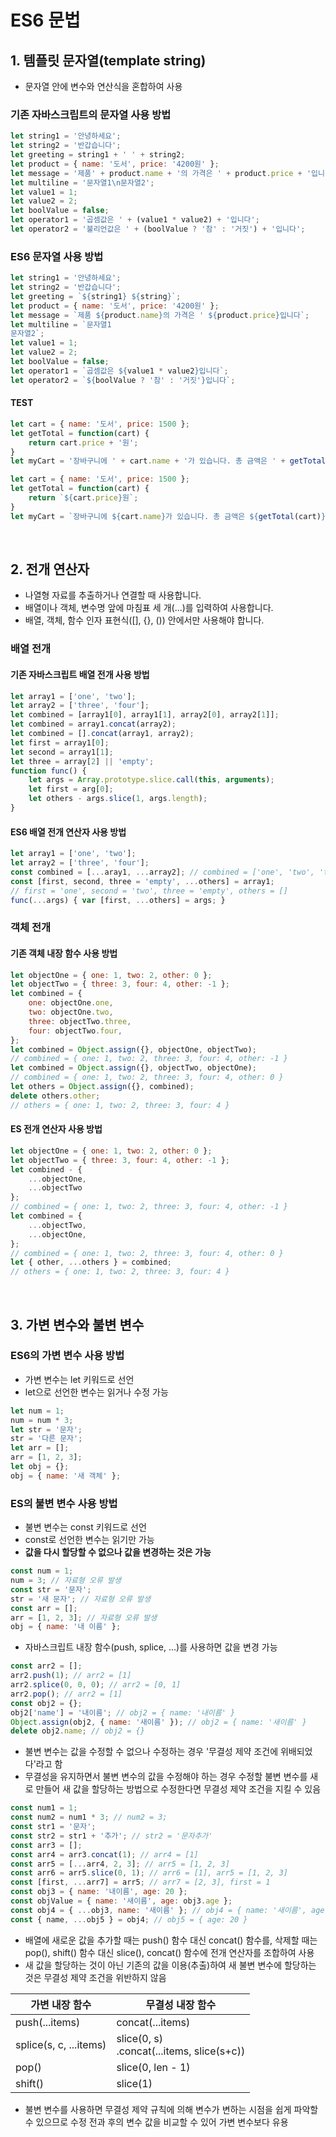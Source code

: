 # ES6 문법

## 1. 템플릿 문자열(template string)

+ 문자열 안에 변수와 연산식을 혼합하여 사용

### 기존 자바스크립트의 문자열 사용 방법

```javascript
let string1 = '안녕하세요';
let string2 = '반갑습니다';
let greeting = string1 + ' ' + string2;
let product = { name: '도서', price: '4200원' };
let message = '제품' + product.name + '의 가격은 ' + product.price + '입니다';
let multiline = '문자열1\n문자열2';
let value1 = 1;
let value2 = 2;
let boolValue = false;
let operator1 = '곱셈값은 ' + (value1 * value2) + '입니다';
let operator2 = '불리언값은 ' + (boolValue ? '참' : '거짓') + '입니다';
```

### ES6 문자열 사용 방법

```javascript
let string1 = '안녕하세요';
let string2 = '반갑습니다';
let greeting = `${string1} ${string}`;
let product = { name: '도서', price: '4200원' };
let message = `제품 ${product.name}의 가격은 ' ${product.price}입니다`;
let multiline = `문자열1
문자열2`;
let value1 = 1;
let value2 = 2;
let boolValue = false;
let operator1 = `곱셈값은 ${value1 * value2}입니다`;
let operator2 = `${boolValue ? '참' : '거짓'}입니다`;
```

#### TEST

```javascript
let cart = { name: '도서', price: 1500 };
let getTotal = function(cart) { 
	return cart.price + '원';
}
let myCart = '장바구니에 ' + cart.name + '가 있습니다. 총 금액은 ' + getTotal(cart) + '입니다.'; 
```

```javascript
let cart = { name: '도서', price: 1500 };
let getTotal = function(cart) { 
    return `${cart.price}원`;
}
let myCart = `장바구니에 ${cart.name}가 있습니다. 총 금액은 ${getTotal(cart)}입니다.`;

```

<br>

## 2. 전개 연산자

+ 나열형 자료를 추출하거나 연결할 때 사용합니다. 
+ 배열이나 객체, 변수명 앞에 마침표 세 개(...)를 입력하여 사용합니다. 
+ 배열, 객체, 함수 인자 표현식([], {}, ()) 안에서만 사용해야 합니다.

### 배열 전개

#### 기존 자바스크립트 배열 전개 사용 방법

```javascript
let array1 = ['one', 'two'];
let array2 = ['three', 'four'];
let combined = [array1[0], array1[1], array2[0], array2[1]];
let combined = array1.concat(array2);
let combined = [].concat(array1, array2);
let first = array1[0];
let second = array1[1];
let three = array[2] || 'empty';
function func() {
    let args = Array.prototype.slice.call(this, arguments);
    let first = arg[0];
    let others - args.slice(1, args.length);
}
```

#### ES6 배열 전개 연산자 사용 방법

```javascript
let array1 = ['one', 'two'];
let array2 = ['three', 'four'];
const combined = [...aray1, ...array2]; // combined = ['one', 'two', 'three', 'four'];
const [first, second, three = 'empty', ...others] = array1;
// first = 'one', second = 'two', three = 'empty', others = []
func(...args) { var [first, ...others] = args; }
```

### 객체 전개

#### 기존 객체 내장 함수 사용 방법

```javascript
let objectOne = { one: 1, two: 2, other: 0 };
let objectTwo = { three: 3, four: 4, other: -1 };
let combined = {
    one: objectOne.one,
    two: objectOne.two,
    three: objectTwo.three,
    four: objectTwo.four,
};
let combined = Object.assign({}, objectOne, objectTwo); 
// combined = { one: 1, two: 2, three: 3, four: 4, other: -1 }
let combined = Object.assign({}, objectTwo, objectOne);
// combined = { one: 1, two: 2, three: 3, four: 4, other: 0 }
let others = Object.assign({}, combined);
delete others.other;
// others = { one: 1, two: 2, three: 3, four: 4 }
```

#### ES 전개 연산자 사용 방법

```javascript
let objectOne = { one: 1, two: 2, other: 0 };
let objectTwo = { three: 3, four: 4, other: -1 };
let combined - {
    ...objectOne,
    ...objectTwo
};
// combined = { one: 1, two: 2, three: 3, four: 4, other: -1 }
let combined = {
    ...objectTwo,
    ...objectOne,
};
// combined = { one: 1, two: 2, three: 3, four: 4, other: 0 }
let { other, ...others } = combined;
// others = { one: 1, two: 2, three: 3, four: 4 }
```

<br>

## 3. 가변 변수와 불변 변수

### ES6의 가변 변수 사용 방법

+ 가변 변수는 let 키워드로 선언 
+ let으로 선언한 변수는 읽거나 수정 가능

```javascript
let num = 1;
num = num * 3;
let str = '문자';
str = '다른 문자';
let arr = [];
arr = [1, 2, 3];
let obj = {};
obj = { name: '새 객체' };
```

### ES의 불변 변수 사용 방법

+ 불변 변수는 const 키워드로 선언
+ const로 선언한 변수는 읽기만 가능
+ **값을 다시 할당할 수 없으나 값을 변경하는 것은 가능**

```javascript
const num = 1;
num = 3; // 자료형 오류 발생
const str = '문자';
str = '새 문자'; // 자료형 오류 발생
const arr = [];
arr = [1, 2, 3]; // 자료형 오류 발생
obj = { name: '내 이름' };
```

+ 자바스크립트 내장 함수(push, splice, ...)를 사용하면 값을 변경 가능

```javascript
const arr2 = [];
arr2.push(1); // arr2 = [1]
arr2.splice(0, 0, 0); // arr2 = [0, 1]
arr2.pop(); // arr2 = [1]
const obj2 = {};
obj2['name'] = '내이름'; // obj2 = { name: '내이름' }
Object.assign(obj2, { name: '새이름' }); // obj2 = { name: '새이름' }
delete obj2.name; // obj2 = {}
```

+ 불변 변수는 값을 수정할 수 없으나 수정하는 경우 '무결성 제약 조건에 위배되었다'라고 함
+ 무결성을 유지하면서 불변 변수의 값을 수정해야 하는 경우 수정할 불변 변수를 새로 만들어 새 값을 할당하는 방법으로 수정한다면 무결성 제약 조건을 지킬 수 있음

```javascript
const num1 = 1;
const num2 = num1 * 3; // num2 = 3;
const str1 = '문자';
const str2 = str1 + '추가'; // str2 = '문자추가'
const arr3 = [];
const arr4 = arr3.concat(1); // arr4 = [1]
const arr5 = [...arr4, 2, 3]; // arr5 = [1, 2, 3]
const arr6 = arr5.slice(0, 1); // arr6 = [1], arr5 = [1, 2, 3]
const [first, ...arr7] = arr5; // arr7 = [2, 3], first = 1
const obj3 = { name: '내이름', age: 20 };
const objValue = { name: '새이름', age: obj3.age };
const obj4 = { ...obj3, name: '새이름' }; // obj4 = { name: '새이름', age: 20 }
const { name, ...obj5 } = obj4; // obj5 = { age: 20 }
```

+ 배열에 새로운 값을 추가할 때는 push() 함수 대신 concat() 함수를, 삭제할 때는 pop(), shift() 함수 대신 slice(), concat() 함수에 전개 연산자를 조합하여 사용
+ 새 값을 할당하는 것이 아닌 기존의 값을 이용(추출)하여 새 불변 변수에 할당하는 것은 무결성 제약 조건을 위반하지 않음

| 가변 내장 함수         | 무결성 내장 함수                               |
| ---------------------- | ---------------------------------------------- |
| push(...items)         | concat(...items)                               |
| splice(s, c, ...items) | slice(0, s)<br />.concat(...items, slice(s+c)) |
| pop()                  | slice(0, len - 1)                              |
| shift()                | slice(1)                                       |

+ 불변 변수를 사용하면 무결성 제약 규칙에 의해 변수가 변하는 시점을 쉽게 파악할 수 있으므로 수정 전과 후의 변수 값을 비교할 수 있어 가변 변수보다 유용